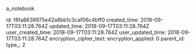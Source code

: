 a_notebook

id: f8fa8639975e42a8bb1c3caf06c4bff0
created_time: 2018-09-17T03:11:28.764Z
updated_time: 2018-09-17T03:11:28.764Z
user_created_time: 2018-09-17T03:11:28.764Z
user_updated_time: 2018-09-17T03:11:28.764Z
encryption_cipher_text: 
encryption_applied: 0
parent_id: 
type_: 2